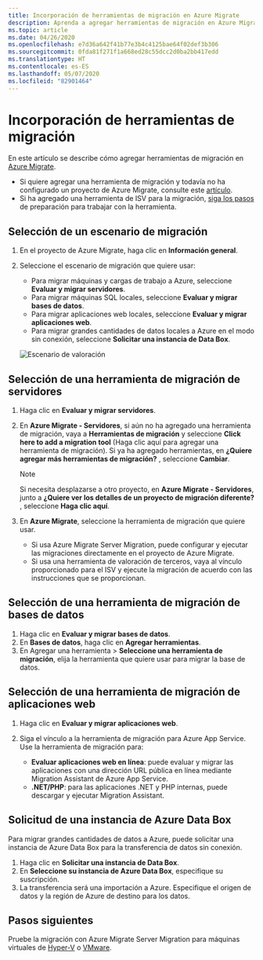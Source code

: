 ```yaml
---
title: Incorporación de herramientas de migración en Azure Migrate
description: Aprenda a agregar herramientas de migración en Azure Migrate.
ms.topic: article
ms.date: 04/26/2020
ms.openlocfilehash: e7d36a642f41b77e3b4c4125bae64f02def3b306
ms.sourcegitcommit: 0fda81f271f1a668ed28c55dcc2d0ba2bb417edd
ms.translationtype: HT
ms.contentlocale: es-ES
ms.lasthandoff: 05/07/2020
ms.locfileid: "82901464"
---
```

# <a name="add-migration-tools"></a>Incorporación de herramientas de migración

En este artículo se describe cómo agregar herramientas de migración en [Azure Migrate](migrate-overview.md).

- Si quiere agregar una herramienta de migración y todavía no ha configurado un proyecto de Azure Migrate, consulte este [artículo](how-to-add-tool-first-time.md).
- Si ha agregado una herramienta de ISV para la migración, [siga los pasos](prepare-isv-movere.md) de preparación para trabajar con la herramienta.

## <a name="select-a-migration-scenario"></a>Selección de un escenario de migración

1. En el proyecto de Azure Migrate, haga clic en **Información general**.
2. Seleccione el escenario de migración que quiere usar:

    - Para migrar máquinas y cargas de trabajo a Azure, seleccione **Evaluar y migrar servidores**.
    - Para migrar máquinas SQL locales, seleccione **Evaluar y migrar bases de datos**.
    - Para migrar aplicaciones web locales, seleccione **Evaluar y migrar aplicaciones web**.
    - Para migrar grandes cantidades de datos locales a Azure en el modo sin conexión, seleccione **Solicitar una instancia de Data Box**.

    ![Escenario de valoración](./media/how-to-migrate/assess-scenario.png)

## <a name="select-a-server-migration-tool"></a>Selección de una herramienta de migración de servidores

1. Haga clic en **Evaluar y migrar servidores**.
2. En **Azure Migrate - Servidores**, si aún no ha agregado una herramienta de migración, vaya a **Herramientas de migración** y seleccione **Click here to add a migration tool** (Haga clic aquí para agregar una herramienta de migración). Si ya ha agregado herramientas, en **¿Quiere agregar más herramientas de migración?** , seleccione **Cambiar**.

    > [!NOTE]
    > Si necesita desplazarse a otro proyecto, en **Azure Migrate - Servidores**, junto a **¿Quiere ver los detalles de un proyecto de migración diferente?** , seleccione **Haga clic aquí**.

3. En **Azure Migrate**, seleccione la herramienta de migración que quiere usar.
    - Si usa Azure Migrate Server Migration, puede configurar y ejecutar las migraciones directamente en el proyecto de Azure Migrate.
    - Si usa una herramienta de valoración de terceros, vaya al vínculo proporcionado para el ISV y ejecute la migración de acuerdo con las instrucciones que se proporcionan.

## <a name="select-a-database-migration-tool"></a>Selección de una herramienta de migración de bases de datos

1. Haga clic en **Evaluar y migrar bases de datos**.
2. En **Bases de datos**, haga clic en **Agregar herramientas**.
3. En Agregar una herramienta > **Seleccione una herramienta de migración**, elija la herramienta que quiere usar para migrar la base de datos.

## <a name="select-a-web-app-migration-tool"></a>Selección de una herramienta de migración de aplicaciones web

1. Haga clic en **Evaluar y migrar aplicaciones web**.
2. Siga el vínculo a la herramienta de migración para Azure App Service. Use la herramienta de migración para:

    - **Evaluar aplicaciones web en línea**: puede evaluar y migrar las aplicaciones con una dirección URL pública en línea mediante Migration Assistant de Azure App Service.
    - **.NET/PHP**: para las aplicaciones .NET y PHP internas, puede descargar y ejecutar Migration Assistant.

## <a name="order-an-azure-data-box"></a>Solicitud de una instancia de Azure Data Box

Para migrar grandes cantidades de datos a Azure, puede solicitar una instancia de Azure Data Box para la transferencia de datos sin conexión.

1. Haga clic en **Solicitar una instancia de Data Box**.
2. En **Seleccione su instancia de Azure Data Box**, especifique su suscripción. 
3. La transferencia será una importación a Azure. Especifique el origen de datos y la región de Azure de destino para los datos.

## <a name="next-steps"></a>Pasos siguientes

Pruebe la migración con Azure Migrate Server Migration para máquinas virtuales de [Hyper-V](tutorial-migrate-hyper-v.md) o [VMware](tutorial-migrate-vmware.md).
